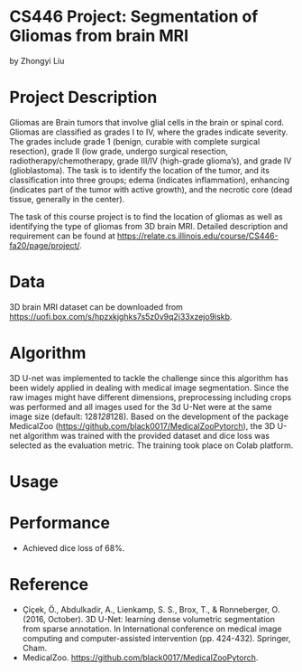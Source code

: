 # CS446 Project: Segmentation of Gliomas from brain MRI
by Zhongyi Liu

# Project Description
Gliomas are Brain tumors that involve glial cells in the brain or spinal cord. Gliomas are classified as grades I to IV, where the grades indicate severity. The grades include grade 1 (benign, curable with complete surgical resection), grade II (low grade, undergo surgical resection, radiotherapy/chemotherapy, grade III/IV (high-grade glioma’s), and grade IV (glioblastoma). The task is to identify the location of the tumor, and its classification into three groups; edema (indicates inflammation), enhancing (indicates part of the tumor with active growth), and the necrotic core (dead tissue, generally in the center). 

The task of this course project is to find the location of gliomas as well as identifying the type of gliomas from 3D brain MRI. Detailed description and requirement can be found at https://relate.cs.illinois.edu/course/CS446-fa20/page/project/.

# Data
3D brain MRI dataset can be downloaded from https://uofi.box.com/s/hpzxkjghks7s5z0v9q2j33xzejo9iskb. 

# Algorithm
3D U-net was implemented to tackle the challenge since this algorithm has been widely applied in dealing with medical image segmentation. Since the raw images might have different dimensions, preprocessing including crops was performed and all images used for the 3d U-Net were at the same image size (default: 128*128*128). Based on the development of the package MedicalZoo (https://github.com/black0017/MedicalZooPytorch), the 3D U-net algorithm was trained with the provided dataset and dice loss was selected as the evaluation metric. The training took place on Colab platform.

# Usage


# Performance
- Achieved dice loss of 68%.

# Reference
- Çiçek, Ö., Abdulkadir, A., Lienkamp, S. S., Brox, T., & Ronneberger, O. (2016, October). 3D U-Net: learning dense volumetric segmentation from sparse annotation. In International conference on medical image computing and computer-assisted intervention (pp. 424-432). Springer, Cham.
- MedicalZoo. https://github.com/black0017/MedicalZooPytorch.

